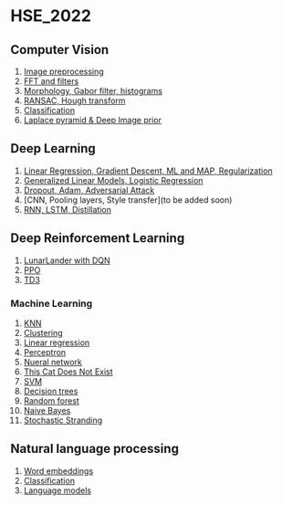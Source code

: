 # HSE_2022

## Computer Vision

1. [Image preprocessing](https://github.com/aapoliakova/HSE_2022/blob/master/Computer%20Vision/homework1.ipynb)
2. [FFT and filters](https://github.com/aapoliakova/HSE_2022/blob/master/Computer%20Vision/homework2.ipynb)
3. [Morphology, Gabor filter, histograms](https://github.com/aapoliakova/HSE_2022/blob/master/Computer%20Vision/homework3.ipynb)
4. [RANSAC, Hough transform](https://github.com/aapoliakova/HSE_2022/blob/master/Computer%20Vision/homework4.ipynb)
5. [Classification](https://github.com/aapoliakova/HSE_2022/tree/master/Computer%20Vision/homework5)
6. [Laplace pyramid & Deep Image prior](https://github.com/aapoliakova/HSE_2022/blob/master/Computer%20Vision/homework6.ipynb)

## Deep Learning

1. [Linear Regression, Gradient Descent, ML and MAP, Regularization](https://github.com/aapoliakova/HSE_2022/blob/master/Deep%20Learning/Problem%20set%201%20Part%201%20-%20Poliakova%20A.ipynb)
2. [Generalized Linear Models, Logistic Regression](https://github.com/aapoliakova/HSE_2022/blob/master/Deep%20Learning/Problem%20set%201%20Part%202%20-%20Poliakova%20A.ipynb)
3. [Dropout, Adam, Adversarial Attack](https://github.com/aapoliakova/HSE_2022/blob/master/Deep%20Learning/Problem%20set%202%20-%20Poliakova.ipynb)
4. [CNN, Pooling layers, Style transfer](to be added soon)
5. [RNN, LSTM, Distillation]([https://github.com/aapoliakova/HSE_2022/blob/master/CV/homework1.ipynb](https://github.com/aapoliakova/HSE_2022/blob/master/Deep%20Learning/Problem%20set%204%20-%20shared.ipynb))

## Deep Reinforcement Learning

1. [LunarLander with DQN](https://github.com/aapoliakova/HSE_2022/tree/master/Deep%20Reinforcement%20learning/drl_hw1)
2. [PPO](https://github.com/aapoliakova/HSE_2022/tree/master/Deep%20Reinforcement%20learning/drl_hw2)
3. [TD3](https://github.com/aapoliakova/HSE_2022/tree/master/Deep%20Reinforcement%20learning/drl_hw3)

### Machine Learning

1. [KNN]()
2. [Clustering]()
3. [Linear regression]()
4. [Perceptron]()
5. [Nueral network]()
6. [This Cat Does Not Exist]()
7. [SVM]()
8. [Decision trees]()
9. [Random forest]()
10. [Naive Bayes]()
11. [Stochastic Stranding]()

## Natural language processing

1. [Word embeddings](https://github.com/aapoliakova/HSE_2022/tree/master/NLP%20Yandex/1.%20word%20embeddings)
2. [Classification](https://github.com/aapoliakova/HSE_2022/tree/master/NLP%20Yandex/2.%20classification)
3. [Language models](https://github.com/aapoliakova/HSE_2022/tree/master/NLP%20Yandex/3.%20language%20models)
